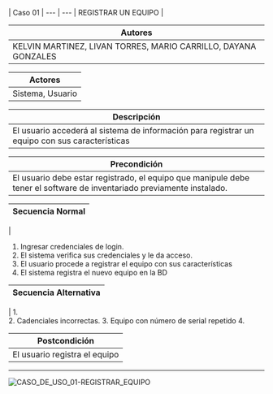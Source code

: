 
| Caso 01  |
--- | ---
| REGISTRAR UN EQUIPO |

| Autores  |
|--------|
| KELVIN MARTINEZ, LIVAN TORRES, MARIO CARRILLO, DAYANA GONZALES |

| Actores |
|---------|
| Sistema, Usuario  |

| Descripción |
|--------|
| El usuario accederá al sistema de información para registrar un equipo con sus características  |

| Precondición |
|--------|
| El usuario debe estar registrado, el equipo que manipule debe tener el software de inventariado previamente instalado.  |

| Secuencia Normal|
|--------|
| 
1.	Ingresar credenciales de login.
2.	El sistema verifica sus credenciales y le da acceso.
3.	El usuario procede a registrar el equipo con sus características
4.	El sistema registra el nuevo equipo en la BD
 

| Secuencia Alternativa |
|--------|
| 
1.	
2.	Cadenciales incorrectas.
3.	Equipo con número de serial repetido
4.	 


| Postcondición |
|--------|
|El usuario registra el equipo |

----------


![CASO_DE_USO_01-REGISTRAR_EQUIPO](https://github.com/MERZIOX/NativApps/blob/master/UML/casos-de-usos-diagramas/CASO_DE_USO_01-REGISTRAR_EQUIPO.jpeg?raw=true "CASO DE USO 01-REGISTRAR EQUIPO")